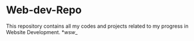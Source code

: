 # Web-dev-Repo
This repository contains all my codes and projects related to my progress in Website Development.
**wsw*_
